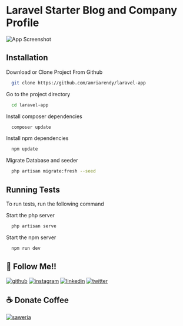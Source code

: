 # Laravel Starter Blog and Company Profile

![App Screenshot]([http://127.0.0.1:8000/dashboard.png](https://github.com/amriarendy/laravel-app/blob/main/public/dashboard.png))

## Installation

Download or Clone Project From Github

```bash
  git clone https://github.com/amriarendy/laravel-app
```

Go to the project directory

```bash
  cd laravel-app
```

Install composer dependencies

```bash
  composer update
```

Install npm dependencies

```bash
  npm update
```

Migrate Database and seeder

```bash
  php artisan migrate:fresh --seed
```

## Running Tests

To run tests, run the following command

Start the php server

```bash
  php artisan serve
```

Start the npm server

```bash
  npm run dev
```

## 🔗 Follow Me!!

[![github](https://img.shields.io/badge/github-0C0C0C?style=for-the-badge&logo=github&logoColor=dark)](https://github.com/amriarendy/)
[![instagram](https://img.shields.io/badge/instagram-FD1D1D?style=for-the-badge&logo=instagram&logoColor=white)](https://www.instagram.com/amriarendy/)
[![linkedin](https://img.shields.io/badge/linkedin-0A66C2?style=for-the-badge&logo=linkedin&logoColor=white)](https://www.linkedin.com/in/amriarendy/)
[![twitter](https://img.shields.io/badge/Twitter-1DA1F2?style=for-the-badge&logo=Twitter&logoColor=white)](https://x.com/amriarendy/)

## ☕ Donate Coffee
[![saweria](https://img.shields.io/badge/Buy%20coffee-6F4E37?style=for-the-badge&logo=ko-fi&logoColor=white)](https://saweria.co/amriarendy/)
